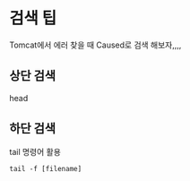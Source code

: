 # 검색 팁

Tomcat에서 에러 찾을 때 Caused로 검색 해보자,,,,


## 상단 검색

head 


## 하단 검색

tail 명령어 활용

```
tail -f [filename]
```
